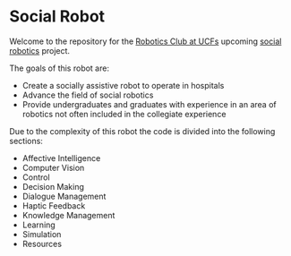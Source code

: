 # Social Robot

Welcome to the repository for the [Robotics Club at UCFs](http://robotics.ucf.edu/) upcoming [social robotics](https://en.wikipedia.org/wiki/Social_robot) project. 

The goals of this robot are:

* Create a socially assistive robot to operate in hospitals
* Advance the field of social robotics
* Provide undergraduates and graduates with experience in an area of robotics not often included in the collegiate experience

Due to the complexity of this robot the code is divided into the following sections:

* Affective Intelligence
* Computer Vision
* Control
* Decision Making
* Dialogue Management
* Haptic Feedback
* Knowledge Management
* Learning
* Simulation
* Resources
